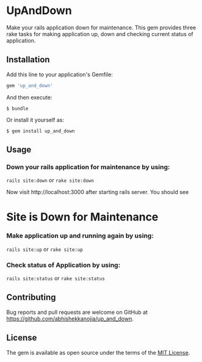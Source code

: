 # UpAndDown

Make your rails application down for maintenance. This gem provides three rake tasks for making application up, down and checking current status of application.

## Installation

Add this line to your application's Gemfile:

```ruby
gem 'up_and_down'
```

And then execute:

    $ bundle

Or install it yourself as:

    $ gem install up_and_down

## Usage

### Down your rails application for maintenance by using:

``` rails site:down ```
or
``` rake site:down ```

Now visit http://localhost:3000 after starting rails server.
You should see

# Site is Down for Maintenance

### Make application up and running again by using:

``` rails site:up ```
or
``` rake site:up ```

### Check status of Application by using:

``` rails site:status ```
or
``` rake site:status ```

## Contributing

Bug reports and pull requests are welcome on GitHub at https://github.com/abhishekkanojia/up_and_down.

## License

The gem is available as open source under the terms of the [MIT License](https://opensource.org/licenses/MIT).
